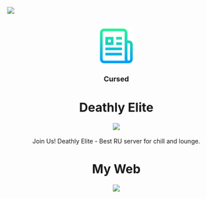 [![](https://media.discordapp.net/attachments/664803422356111372/941810730439688222/593F8913-A895-47F7-AAD5-6D0994FB9E71.png)](https://discord.gg/7GEXWtTaqq)

<br />
<div align="center">
    <img src="изображение_2022-03-14_112538.png" alt="Logo" width="80" height="80">
  </a>
  <h3 align="center">Cursed</h3>

# Deathly Elite
[![](https://img.shields.io/discord/664609892400758784?color=red&label=Deathly%20Elite)](https://discord.gg/7GEXWtTaqq)

Join Us! Deathly Elite - Best RU server for chill and lounge.

# My Web
[![](https://img.shields.io/website?up_color=blue&up_message=Click&url=https%3A%2F%2Ficvrsedx.ml)](https://icvrsedx.ml)
